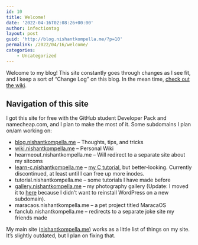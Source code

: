 ```yaml
---
id: 10
title: Welcome!
date: '2022-04-16T02:08:26+00:00'
author: infectiontag
layout: post
guid: 'http://blog.nishantkompella.me/?p=10'
permalink: /2022/04/16/welcome/
categories:
    - Uncategorized
---
```


Welcome to my blog! This site constantly goes through changes as I see fit, and I keep a sort of “Change Log” on this blog. In the mean time, [check out the wiki](http://wiki.nishantkompella.me).

## Navigation of this site

I got this site for free with the GitHub student Developer Pack and namecheap.com, and I plan to make the most of it. Some subdomains I plan on/am working on:

- [blog.nishantkompella.me](http://blog.nishantkompella.me) – Thoughts, tips, and tricks
- [wiki.nishantkompella.me](http://wiki.nishantkompella.me) – Personal Wiki
- hearmeout.nishantkompella.me – Will redirect to a separate site about my sitcoms
- [learn-c.nishantkompella.me](http://learn-c.nishantkompella.me) – [my C tutorial](http://infection-tag.github.io), but better-looking. Currently discontinued, at least until I can free up more inodes.
- tutorial.nishantkompella.me – some tutorials I have made before
- [gallery.nishantkompella.me](http://nishantkompella.me/photo-gallery/) – my photography gallery (Update: I moved it to [here](http://nishantkompella.me/photo-gallery/) because I didn’t want to reinstall WordPress on a new subdomain).
- maracaos.nishantkompella.me – a pet project titled MaracaOS
- fanclub.nishantkompella.me – redirects to a separate joke site my friends made

My main site ([nishantkompella.me](http://nishantkompella.me)) works as a little list of things on my site. It’s slightly outdated, but I plan on fixing that.